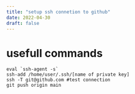 ```yaml
---
title: "setup ssh connetion to github"
date: 2022-04-30
draft: false
---
```

# usefull commands
```
eval `ssh-agent -s`
ssh-add /home/user/.ssh/[name of private key]
ssh -T git@github.com #test connection
git push origin main

```

